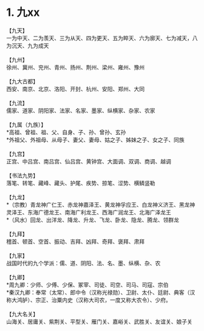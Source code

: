 # 1. 九xx

<div>【九天】</div>
<div>一为中天、二为羡天、三为从天、四为更天、五为睟天、六为廓天、七为减天，八为沉天、九为成天</div>
<div><br></div>
<div>【九州】</div>
<div>徐州、冀州、兖州、青州、扬州、荆州、梁州、雍州、豫州</div>
<div><br></div>
<div>【九大古都】</div>
<div>西安、南京、北京、洛阳、开封、杭州、安阳、郑州、大同</div>
<div><br></div>
<div>【九流】</div>
<div>儒家、道家、阴阳家、法家、名家、墨家、纵横家、杂家、农家&nbsp;<wbr></div>
<div><br></div>
<div>【九属（九族）】</div>
<div>*高祖、曾祖、祖、父、自身、子、孙、曾孙、玄孙&nbsp;<wbr></div>
<div>*外祖父、外祖母、从母子、妻父、妻母、姑之子、姊妹之子、女之子、同族</div>
<div><br></div>
<div>【九宫】</div>
<div>正宫、中吕宫、南吕宫、仙吕宫、黄钟宫、大面调、双调、商调、越调&nbsp;<wbr></div>
<div><br></div>
<div>【书法九势】</div>
<div>落笔、转笔、藏峰、藏头、护尾、疾势、掠笔、涩势、横鳞竖勒</div>
<div><br></div>
<div>【九龙】</div>
<div>
*（宗教）青龙神广仁王、赤龙神嘉泽王、黄龙神孚应王、白龙神义济王、黑龙神灵泽王、东海广德龙王、南海广利龙王、西海广润龙王、北海广泽龙王</div>
<div>*（风水）回龙、出洋龙、降龙、升龙、飞龙、卧龙、隐龙、腾龙、领群龙</div>
<div><br></div>
<div>【九拜】</div>
<div>稽首、顿首、空首、振动、吉拜、凶拜、奇拜、褒拜、肃拜</div>
<div><br></div>
<div>【九家】</div>
<div>战国时代的九个学派：儒、道、阴阳、法、名、墨、纵横、杂、农</div>
<div><br></div>
<div>【九卿】</div>
<div>*周九卿：少师、少傅、少保、冢宰、司徒、司空、司马、司寇、宗伯</div>
<div>
*秦汉九卿：奉常（太常）、郎中令（汉称光禄勋）、卫尉、太仆、廷尉、典客（汉称大鸿胪）、宗正、治粟内史（汉称大司农，一度又称大农令）、少府。</div>
<div><br></div>
<div>【九大名关】</div>
<div>山海关、居庸关、紫荆关、平型关、雁门关、嘉峪关、武胜关、友谊关、娘子关</div></div>